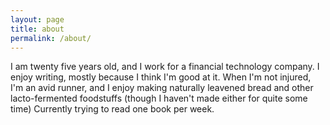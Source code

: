 ```yaml
---
layout: page
title: about
permalink: /about/
---
```

I am twenty five years old, and I work for a financial technology company. I enjoy writing, mostly because I think I'm good at it. When I'm not injured, I'm an avid runner, and I enjoy making naturally leavened bread and other lacto-fermented foodstuffs (though I haven't made either for quite some time) Currently trying to read one book per week. 
